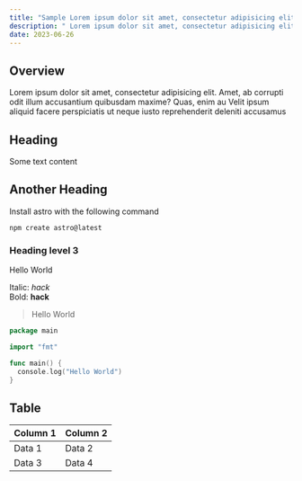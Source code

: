 ```yaml
---
title: "Sample Lorem ipsum dolor sit amet, consectetur adipisicing elit"
description: " Lorem ipsum dolor sit amet, consectetur adipisicing elit Amet behe"
date: 2023-06-26
---
```


## Overview

Lorem ipsum dolor sit amet, consectetur adipisicing elit. Amet, ab corrupti odit illum accusantium quibusdam maxime? Quas, enim au Velit ipsum aliquid facere perspiciatis ut neque iusto reprehenderit deleniti accusamus

## Heading

Some text content

## Another Heading 

Install astro with the following command

```
npm create astro@latest
```

### Heading level 3

Hello World

Italic: _hack_  
Bold: **hack**

> Hello World

```go
package main

import "fmt"

func main() {
  console.log("Hello World")
}
```

## Table

| Column 1 | Column 2 |
| --- | --- |
| Data 1 | Data 2 | 
| Data 3 | Data 4 |